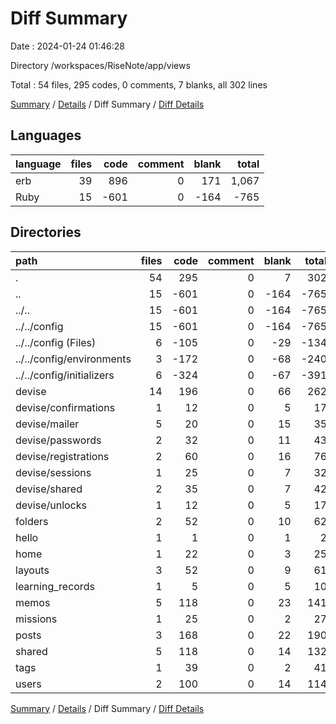 # Diff Summary

Date : 2024-01-24 01:46:28

Directory /workspaces/RiseNote/app/views

Total : 54 files,  295 codes, 0 comments, 7 blanks, all 302 lines

[Summary](results.md) / [Details](details.md) / Diff Summary / [Diff Details](diff-details.md)

## Languages
| language | files | code | comment | blank | total |
| :--- | ---: | ---: | ---: | ---: | ---: |
| erb | 39 | 896 | 0 | 171 | 1,067 |
| Ruby | 15 | -601 | 0 | -164 | -765 |

## Directories
| path | files | code | comment | blank | total |
| :--- | ---: | ---: | ---: | ---: | ---: |
| . | 54 | 295 | 0 | 7 | 302 |
| .. | 15 | -601 | 0 | -164 | -765 |
| ../.. | 15 | -601 | 0 | -164 | -765 |
| ../../config | 15 | -601 | 0 | -164 | -765 |
| ../../config (Files) | 6 | -105 | 0 | -29 | -134 |
| ../../config/environments | 3 | -172 | 0 | -68 | -240 |
| ../../config/initializers | 6 | -324 | 0 | -67 | -391 |
| devise | 14 | 196 | 0 | 66 | 262 |
| devise/confirmations | 1 | 12 | 0 | 5 | 17 |
| devise/mailer | 5 | 20 | 0 | 15 | 35 |
| devise/passwords | 2 | 32 | 0 | 11 | 43 |
| devise/registrations | 2 | 60 | 0 | 16 | 76 |
| devise/sessions | 1 | 25 | 0 | 7 | 32 |
| devise/shared | 2 | 35 | 0 | 7 | 42 |
| devise/unlocks | 1 | 12 | 0 | 5 | 17 |
| folders | 2 | 52 | 0 | 10 | 62 |
| hello | 1 | 1 | 0 | 1 | 2 |
| home | 1 | 22 | 0 | 3 | 25 |
| layouts | 3 | 52 | 0 | 9 | 61 |
| learning_records | 1 | 5 | 0 | 5 | 10 |
| memos | 5 | 118 | 0 | 23 | 141 |
| missions | 1 | 25 | 0 | 2 | 27 |
| posts | 3 | 168 | 0 | 22 | 190 |
| shared | 5 | 118 | 0 | 14 | 132 |
| tags | 1 | 39 | 0 | 2 | 41 |
| users | 2 | 100 | 0 | 14 | 114 |

[Summary](results.md) / [Details](details.md) / Diff Summary / [Diff Details](diff-details.md)